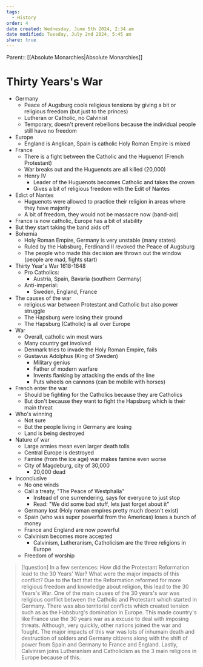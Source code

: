 ```yaml
---
tags:
  - History
order: 4
date created: Wednesday, June 5th 2024, 2:34 am
date modified: Tuesday, July 2nd 2024, 5:45 am
share: true
---
```


Parent:: [[Absolute Monarchies|Absolute Monarchies]]

# Thirty Years's War

- Germany
  - Peace of Augsburg cools religious tensions by giving a bit or religious freedom (but just to the princes)
  - Lutheran or Catholic, no Calvinist
  - Temporary, doesn't prevent rebellions because the individual people still have no freedom
- Europe
  - England is Anglican, Spain is catholic Holy Roman Empire is mixed
- France
  - There is a fight between the Catholic and the Huguenot (French Protestant)
  - War breaks out and the Huguenots are all killed (20,000)
  - Henry IV
    - Leader of the Huguenots becomes Catholic and takes the crown
    - Gives a bit of religious freedom with the Edit of Nantes
- Edict of Nantes
  - Huguenots were allowed to practice their religion in areas where they have majority
  - A bit of freedom, they would not be massacre now (band-aid)
- France is now catholic, Europe has a bit of stability
- But they start taking the band aids off
- Bohemia
  - Holy Roman Empire, Germany is very unstable (many states)
  - Ruled by the Habsburg, Ferdinand II revoked the Peace of Augsburg
  - The people who made this decision are thrown out the window (people are mad, fights start)
- Thirty Year's War 1618-1648
  - Pro Catholics:
    - Austria, Spain, Bavaria (southern Germany)
  - Anti-imperial:
    - Sweden, England, France
- The causes of the war
  - religious war between Protestant and Catholic but also power struggle
  - The Hapsburg were losing their ground
  - The Hapsburg (Catholic) is all over Europe
- War
  - Overall, catholic win most wars
  - Many country get involved
  - Denmark tries to invade the Holy Roman Empire, fails
  - Gustavus Adolphus (King of Sweden)
    - Military genius
    - Father of modern warfare
    - Invents flanking by attacking the ends of the line
    - Puts wheels on cannons (can be mobile with horses)
- French enter the war
  - Should be fighting for the Catholics because they are Catholics
  - But don't because they want to fight the Hapsburg which is their main threat
- Who's winning
  - Not sure
  - But the people living in Germany are losing
  - Land is being destroyed
- Nature of war
  - Large armies mean even larger death tolls
  - Central Europe is destroyed
  - Famine (from the ice age) war makes famine even worse
  - City of Magdeburg, city of 30,000
    - 20,000 dead
- Inconclusive
  - No one winds
  - Call a treaty, "The Peace of Westphalia"
    - Instead of one surrendering, says for everyone to just stop
    - Read: "We did some bad stuff, lets just forget about it"
  - Germany lost (Holy roman empires pretty much doesn't exist)
  - Spain (who was super powerful from the Americas) loses a bunch of money
  - France and England are now powerful
  - Calvinism becomes more accepted
    - Calvinism, Lutheranism, Catholicism are the three religions in Europe
  - Freedom of worship

> [!question] In a few sentences: How did the Protestant Reformation lead to the 30 Years' War? What were the major impacts of this conflict?
> Due to the fact that the Reformation reformed for more religious freedom and knowledge about religion, this lead to the 30 Years's War. One of the main causes of the 30 years's war was religious conflict between the Catholic and Protestant which started in Germany. There was also territorial conflicts which created tension such as as the Habsburg's domination in Europe. This made country's like France use the 30 years war as a excuse to deal with imposing threats. Although, very quickly, other nations joined the war and fought. The major impacts of this war was lots of inhumain death and destruction of solders and Germany citizens along with the shift of power from Spain and Germany to France and England. Lastly, Calvinism joins Lutheranism and Catholicism as the 3 main religions in Europe because of this.
